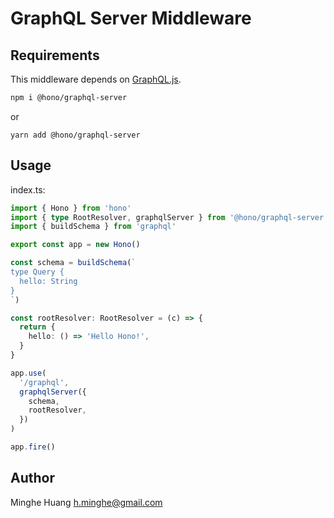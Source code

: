 # GraphQL Server Middleware

## Requirements

This middleware depends on [GraphQL.js](https://www.npmjs.com/package/graphql).

```sh
npm i @hono/graphql-server
```

or

```plain
yarn add @hono/graphql-server
```

## Usage

index.ts:

```ts
import { Hono } from 'hono'
import { type RootResolver, graphqlServer } from '@hono/graphql-server'
import { buildSchema } from 'graphql'

export const app = new Hono()

const schema = buildSchema(`
type Query {
  hello: String
}
`)

const rootResolver: RootResolver = (c) => {
  return {
    hello: () => 'Hello Hono!',
  }
}

app.use(
  '/graphql',
  graphqlServer({
    schema,
    rootResolver,
  })
)

app.fire()
```

## Author

Minghe Huang <h.minghe@gmail.com>
